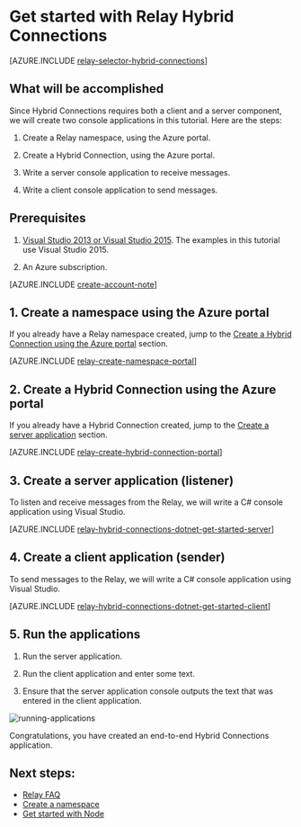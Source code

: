 <properties
    pageTitle="Get started with Relay Hybrid Connections | Microsoft Azure"
    description="How to write a C# console application for Hybrid Connections"
    services="service-bus"
    documentationCenter=".net"
    authors="jtaubensee"
    manager="timlt"
    editor=""/>

<tags
    ms.service="service-bus"
    ms.devlang="tbd"
    ms.topic="hero-article"
    ms.tgt_pltfrm="dotnet"
    ms.workload="na"
    ms.date="10/28/2016"
    ms.author="jotaub"/>

# <a name="get-started-with-relay-hybrid-connections"></a>Get started with Relay Hybrid Connections

[AZURE.INCLUDE [relay-selector-hybrid-connections](../../includes/relay-selector-hybrid-connections.md)]

## <a name="what-will-be-accomplished"></a>What will be accomplished

Since Hybrid Connections requires both a client and a server component, we will create two console applications in this tutorial. Here are the steps:

1. Create a Relay namespace, using the Azure portal.

2. Create a Hybrid Connection, using the Azure portal.

3. Write a server console application to receive messages.

4. Write a client console application to send messages.

## <a name="prerequisites"></a>Prerequisites

1. [Visual Studio 2013 or Visual Studio 2015](http://www.visualstudio.com). The examples in this tutorial use Visual Studio 2015.

2. An Azure subscription.

[AZURE.INCLUDE [create-account-note](../../includes/create-account-note.md)]

## <a name="1-create-a-namespace-using-the-azure-portal"></a>1. Create a namespace using the Azure portal

If you already have a Relay namespace created, jump to the [Create a Hybrid Connection using the Azure portal](#2-create-a-hybrid-connection-using-the-azure-portal) section.

[AZURE.INCLUDE [relay-create-namespace-portal](../../includes/relay-create-namespace-portal.md)]

## <a name="2-create-a-hybrid-connection-using-the-azure-portal"></a>2. Create a Hybrid Connection using the Azure portal

If you already have a Hybrid Connection created, jump to the [Create a server application](#3-create-a-server-application-listener) section.

[AZURE.INCLUDE [relay-create-hybrid-connection-portal](../../includes/relay-create-hybrid-connection-portal.md)]

## <a name="3-create-a-server-application-listener"></a>3. Create a server application (listener)

To listen and receive messages from the Relay, we will write a C# console application using Visual Studio.

[AZURE.INCLUDE [relay-hybrid-connections-dotnet-get-started-server](../../includes/relay-hybrid-connections-dotnet-get-started-server.md)]

## <a name="4-create-a-client-application-sender"></a>4. Create a client application (sender)

To send messages to the Relay, we will write a C# console application using Visual Studio.

[AZURE.INCLUDE [relay-hybrid-connections-dotnet-get-started-client](../../includes/relay-hybrid-connections-dotnet-get-started-client.md)]

## <a name="5-run-the-applications"></a>5. Run the applications

1. Run the server application.

2. Run the client application and enter some text.

3. Ensure that the server application console outputs the text that was entered in the client application.

![running-applications](./media/relay-hybrid-connections-dotnet-get-started/running-applications.png)

Congratulations, you have created an end-to-end Hybrid Connections application.

## <a name="next-steps"></a>Next steps:

- [Relay FAQ](relay-faq.md)
- [Create a namespace](relay-create-namespace-portal.md)
- [Get started with Node](relay-hybrid-connections-node-get-started.md)
